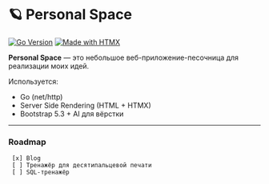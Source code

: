 # 🪐 Personal Space

[![Go Version](https://img.shields.io/badge/Go-1.24-blue.svg)](https://golang.org)
[![Made with HTMX](https://img.shields.io/badge/HTMX-enabled-blueviolet)](https://htmx.org)

**Personal Space** — это небольшое веб-приложение-песочница для реализации моих идей.

Используется:

- Go (net/http)
- Server Side Rendering (HTML + HTMX)
- Bootstrap 5.3 + AI для вёрстки

---

### Roadmap
```
 [x] Blog
 [ ] Тренажёр для десятипальцевой печати
 [ ] SQL-тренажёр
```